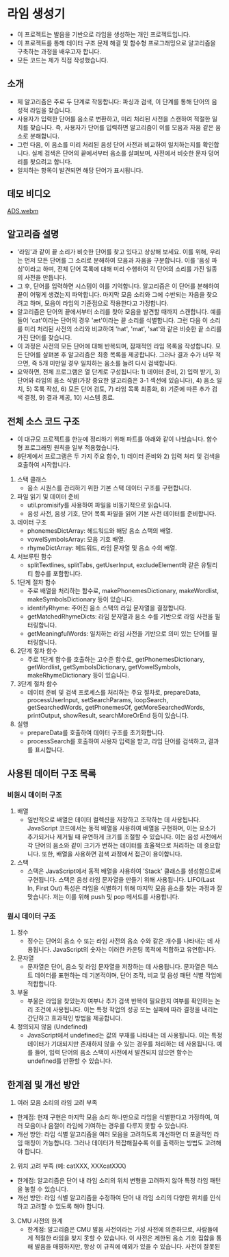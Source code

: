 # 라임 생성기

- 이 프로젝트는 발음을 기반으로 라임을 생성하는 개인 프로젝트입니다.
- 이 프로젝트를 통해 데이터 구조 문제 해결 및 함수형 프로그래밍으로 알고리즘을 구축하는 과정을 배우고자 합니다.
- 모든 코드는 제가 직접 작성했습니다.

## 소개

- 제 알고리즘은 주로 두 단계로 작동합니다: 파싱과 검색, 이 단계를 통해 단어의 음성적 라임을 찾습니다.
- 사용자가 입력한 단어를 음소로 변환하고, 미리 처리된 사전을 스캔하여 적절한 일치를 찾습니다. 즉, 사용자가 단어를 입력하면 알고리즘이 이를 모음과 자음 같은 음소로 분해합니다.
- 그런 다음, 이 음소를 미리 처리된 음성 단어 사전과 비교하여 일치하는지를 확인합니다. 실제 검색은 단어의 끝에서부터 음소를 살펴보며, 사전에서 비슷한 문자 덩어리를 찾으려고 합니다.
- 일치하는 항목이 발견되면 해당 단어가 표시됩니다.

## 데모 비디오

[ADS.webm](https://github.com/urbanscratcher/project-rhyme-generator/assets/17016494/af613744-67bf-42ae-9101-3ee9beb33e85)

## 알고리즘 설명

- '라임'과 같이 끝 소리가 비슷한 단어를 찾고 있다고 상상해 보세요. 이를 위해, 우리는 먼저 모든 단어를 그 소리로 분해하여 모음과 자음을 구분합니다. 이를 '음성 파싱'이라고 하며, 전체 단어 목록에 대해 미리 수행하여 각 단어의 소리를 가진 일종의 사전을 만듭니다.
- 그 후, 단어를 입력하면 시스템이 이를 기억합니다. 알고리즘은 이 단어를 분해하여 끝이 어떻게 생겼는지 파악합니다. 마지막 모음 소리와 그에 수반되는 자음을 찾으려고 하며, 모음이 라임의 기준점으로 작용한다고 가정합니다.
- 알고리즘은 단어의 끝에서부터 소리를 찾아 모음을 발견할 때까지 스캔합니다. 예를 들어 'cat'이라는 단어의 경우 'æt'이라는 끝 소리를 식별합니다. 그런 다음 이 소리를 미리 처리된 사전의 소리와 비교하여 'hat', 'mat', 'sat'와 같은 비슷한 끝 소리를 가진 단어를 찾습니다.
- 이 과정은 사전의 모든 단어에 대해 반복되며, 잠재적인 라임 목록을 작성합니다. 모든 단어를 살펴본 후 알고리즘은 최종 목록을 제공합니다. 그러나 결과 수가 너무 적으면, 즉 5개 미만일 경우 일치하는 음소를 늘려 다시 검색합니다.
- 요약하면, 전체 프로그램은 열 단계로 구성됩니다: 1) 데이터 준비, 2) 입력 받기, 3) 단어와 라임의 음소 식별(가장 중요한 알고리즘은 3-1 섹션에 있습니다), 4) 음소 일치, 5) 목록 작성, 6) 모든 단어 검토, 7) 라임 목록 최종화, 8) 기준에 따른 추가 검색 결정, 9) 결과 제공, 10) 시스템 종료.

## 전체 소스 코드 구조

- 이 대규모 프로젝트를 한눈에 정리하기 위해 파트를 아래와 같이 나눴습니다. 함수형 프로그래밍 원칙을 일부 적용했습니다.
- 8단계에서 프로그램은 두 가지 주요 함수, 1) 데이터 준비와 2) 입력 처리 및 검색을 호출하여 시작합니다.

1. 스택 클래스
   - 음소 시퀀스를 관리하기 위한 기본 스택 데이터 구조를 구현합니다.
2. 파일 읽기 및 데이터 준비
   - util.promisify를 사용하여 파일을 비동기적으로 읽습니다.
   - 음성 사전, 음성 기호, 단어 목록 파일을 읽어 기본 사전 데이터를 준비합니다.
3. 데이터 구조
   - phonemesDictArray: 헤드워드와 해당 음소 스택의 배열.
   - vowelSymbolsArray: 모음 기호 배열.
   - rhymeDictArray: 헤드워드, 라임 문자열 및 음소 수의 배열.
4. 서브루틴 함수
   - splitTextlines, splitTabs, getUserInput, excludeElement와 같은 유틸리티 함수를 포함합니다.
5. 1단계 절차 함수
   - 주로 배열을 처리하는 함수로, makePhonemesDictionary, makeWordlist, makeSymbolsDictionary 등이 있습니다.
   - identifyRhyme: 주어진 음소 스택의 라임 문자열을 결정합니다.
   - getMatchedRhymeDicts: 라임 문자열과 음소 수를 기반으로 라임 사전을 필터링합니다.
   - getMeaningfulWords: 일치하는 라임 사전을 기반으로 의미 있는 단어를 필터링합니다.
6. 2단계 절차 함수
   - 주로 1단계 함수를 호출하는 고수준 함수로, getPhonemesDictionary, getWordlist, getSymbolsDictionary, getVowelSymbols, makeRhymeDictionary 등이 있습니다.
7. 3단계 절차 함수
   - 데이터 준비 및 검색 프로세스를 처리하는 주요 절차로, prepareData, processUserInput, setSearchParams, loopSearch, getSearchedWords, getPhonemesOf, getMoreSearchedWords, printOutput, showResult, searchMoreOrEnd 등이 있습니다.
8. 실행
   - prepareData를 호출하여 데이터 구조를 초기화합니다.
   - processSearch를 호출하여 사용자 입력을 받고, 라임 단어를 검색하고, 결과를 표시합니다.

## 사용된 데이터 구조 목록

### 비원시 데이터 구조

1. 배열
   - 일반적으로 배열은 데이터 컬렉션을 저장하고 조작하는 데 사용됩니다. JavaScript 코드에서는 동적 배열을 사용하여 배열을 구현하며, 이는 요소가 추가되거나 제거될 때 유연하게 크기를 조절할 수 있습니다. 이는 음성 사전에서 각 단어의 음소와 같이 크기가 변하는 데이터를 효율적으로 처리하는 데 중요합니다. 또한, 배열을 사용하면 검색 과정에서 접근이 용이합니다.
2. 스택
   - 스택은 JavaScript에서 동적 배열을 사용하여 'Stack' 클래스를 생성함으로써 구현됩니다. 스택은 음성 라임 문자열을 만들기 위해 사용됩니다. LIFO(Last In, First Out) 특성은 라임을 식별하기 위해 마지막 모음 음소를 찾는 과정과 잘 맞습니다. 저는 이를 위해 push 및 pop 메서드를 사용합니다.

### 원시 데이터 구조

1. 정수
   - 정수는 단어의 음소 수 또는 라임 사전의 음소 수와 같은 개수를 나타내는 데 사용됩니다. JavaScript의 숫자는 이러한 카운팅 목적에 적합하고 유연합니다.
2. 문자열
   - 문자열은 단어, 음소 및 라임 문자열을 저장하는 데 사용됩니다. 문자열은 텍스트 데이터를 표현하는 데 기본적이며, 단어 조작, 비교 및 음성 패턴 식별 작업에 적합합니다.
3. 부울
   - 부울은 라임을 찾았는지 여부나 추가 검색 반복이 필요한지 여부를 확인하는 논리 조건에 사용됩니다. 이는 특정 작업의 성공 또는 실패에 따라 결정을 내리는 간단하고 효과적인 방법을 제공합니다.
4. 정의되지 않음 (Undefined)
   - JavaScript에서 undefined는 값의 부재를 나타내는 데 사용됩니다. 이는 특정 데이터가 기대되지만 존재하지 않을 수 있는 경우를 처리하는 데 사용됩니다. 예를 들어, 입력 단어의 음소 스택이 사전에서 발견되지 않으면 함수는 undefined를 반환할 수 있습니다.

## 한계점 및 개선 방안

1. 여러 모음 소리의 라임 고려 부족

- 한계점: 현재 구현은 마지막 모음 소리 하나만으로 라임을 식별한다고 가정하여, 여러 모음이나 음절이 라임에 기여하는 경우를 다루지 못할 수 있습니다.
- 개선 방안:
  라임 식별 알고리즘을 여러 모음을 고려하도록 개선하면 더 포괄적인 라임 매칭이 가능합니다. 그러나 데이터가 복잡해질수록 이를 출력하는 방법도 고려해야 합니다.

2. 위치 고려 부족 (예: catXXX, XXXcatXXX)

- 한계점: 알고리즘은 단어 내 라임 소리의 위치 변형을 고려하지 않아 특정 라임 패턴을 놓칠 수 있습니다.
- 개선 방안:
  라임 식별 알고리즘을 수정하여 단어 내 라임 소리의 다양한 위치를 인식하고 고려할 수 있도록 해야 합니다.

3. CMU 사전의 한계
   - 한계점: 알고리즘은 CMU 발음 사전이라는 기성 사전에 의존하므로, 사람들에게 적절한 라임을 찾지 못할 수 있습니다. 이 사전은 제한된 음소 기호 집합을 통해 발음을 매핑하지만, 항상 이 규칙에 예외가 있을 수 있습니다. 사전이 잘못된
